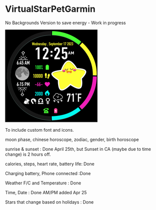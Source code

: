 # VirtualStarPetGarmin
No Backgrounds Version to save energy - Work in progress

![alt text](https://github.com/SarahBass/VirtualStarPetGarmin/blob/main/Largest%20garmin%203.png)

To include custom font and icons. 

moon phase, chinese horoscope, zodiac, gender, birth horoscope

sunrise & sunset : Done April 25th, but Sunset in CA (maybe due to time change) is 2 hours off.

calories, steps, heart rate, battery life: Done

Charging battery, Phone connected :Done

Weather F/C and Temperature : Done 

Time, Date : Done AM/PM added Apr 25

Stars that change based on holidays : Done
